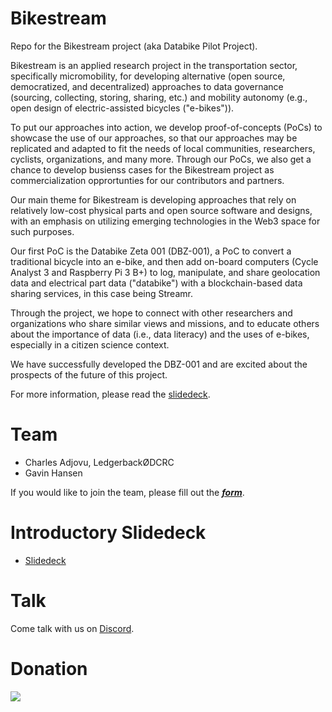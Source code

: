 # Bikestream
Repo for the Bikestream project (aka Databike Pilot Project).

Bikestream is an applied research project in the transportation sector, specifically micromobility, for developing alternative (open source, democratized, and decentralized) approaches to data governance (sourcing, collecting, storing, sharing, etc.) and mobility autonomy (e.g., open design of electric-assisted bicycles ("e-bikes")).

To put our approaches into action, we develop proof-of-concepts (PoCs) to showcase the use of our approaches, so that our approaches may be replicated and adapted to fit the needs of local communities, researchers, cyclists, organizations, and many more. Through our PoCs, we also get a chance to develop busienss cases for the Bikestream project as commercialization opprortunties for our contributors and partners. 

Our main theme for Bikestream is developing approaches that rely on relatively low-cost physical parts and open source software and designs, with an emphasis on utilizing emerging technologies in the Web3 space for such purposes. 

Our first PoC is the Databike Zeta 001 (DBZ-001), a PoC to convert a traditional bicycle into an e-bike, and then add on-board computers (Cycle Analyst 3 and Raspberry Pi 3 B+) to log, manipulate, and share geolocation data and electrical part data ("databike") with a blockchain-based data sharing services, in this case being Streamr. 

Through the project, we hope to connect with other researchers and organizations who share similar views and missions, and to educate others about the importance of data (i.e., data literacy) and the uses of e-bikes, especially in a citizen science context. 

We have successfully developed the DBZ-001 and are excited about the prospects of the future of this project. 

For more information, please read the [slidedeck](https://docs.google.com/presentation/d/1rRAxiwdAZD8dzrfPTdBN7PWBHJ3g2lZ1ic6fQXoWC-A/edit?usp=sharing).

# Team

- Charles Adjovu, LedgerbackØDCRC 
- Gavin Hansen

If you would like to join the team, please fill out the [***form***](https://forms.gle/mGYNiSnUbQTJrRgW9).

# Introductory Slidedeck

- [Slidedeck](https://docs.google.com/presentation/d/1rRAxiwdAZD8dzrfPTdBN7PWBHJ3g2lZ1ic6fQXoWC-A/edit?usp=sharing)

# Talk

Come talk with us on [Discord](https://discord.gg/YuMSjWP).

# Donation

<a target="_blank" href="https://donorbox.org/ledgerback-digital-commons-research-cooperative-community-funding-initiative?default_interval=o"><img src="https://d1iczxrky3cnb2.cloudfront.net/button-medium-blue.png" /></a>
